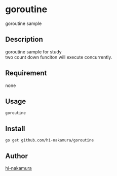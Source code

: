 goroutine
=========

goroutine sample

## Description

goroutine sample for study  
two count down funciton will execute concurrently.

## Requirement

none

## Usage

    goroutine

## Install

    go get github.com/hi-nakamura/goroutine

## Author

[hi-nakamura](https://github.com/hi-nakamura)
